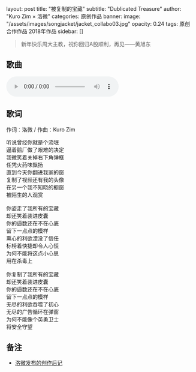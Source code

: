 layout: post
title:  "被复制的宝藏"
subtitle: "Dublicated Treasure"
author: "Kuro Zim × 洛微"
categories: 原创作品
banner: 
  image: "/assets/images/songjacket/jacket_collabo03.jpg"
  opacity: 0.24
tags: 原创 合作作品 2018年作品
sidebar: []



>  新年快乐周大主教，祝你回归A股顺利，再见——黄旭东

## 歌曲

<audio controls><source src="/assets/audio/collab03.mp3" type="audio/mp3"></audio>


## 歌词

作词：洛微 / 作曲：Kuro Zim

<pre>
听说曾经你就是个流氓
逼着鹅厂做了艰难的决定
我微笑着关掉右下角弹框
任凭火药味飘扬
直到今天你翻进我家的窗
复制了视频还有我的头像
在另一个我不知晓的橱窗
被陌生的人观赏

你盗走了我所有的宝藏
却还笑着装进皮囊
你的逼数还在不在心底 
留下一点点的模样
熏心的利欲湮没了信任
标榜着快捷却令人心慌
为何不能将这点小心思
用在杀毒上

你复制了我所有的宝藏
却还笑着装进皮囊
你的逼数还在不在心底
留下一点点的模样
无尽的利欲吞噬了初心
无尽的广告循环在弹窗
为何不能像个英勇卫士
将安全守望
</pre>

## 备注

* [洛微发布的创作后记](https://www.bilibili.com/read/cv440367/)